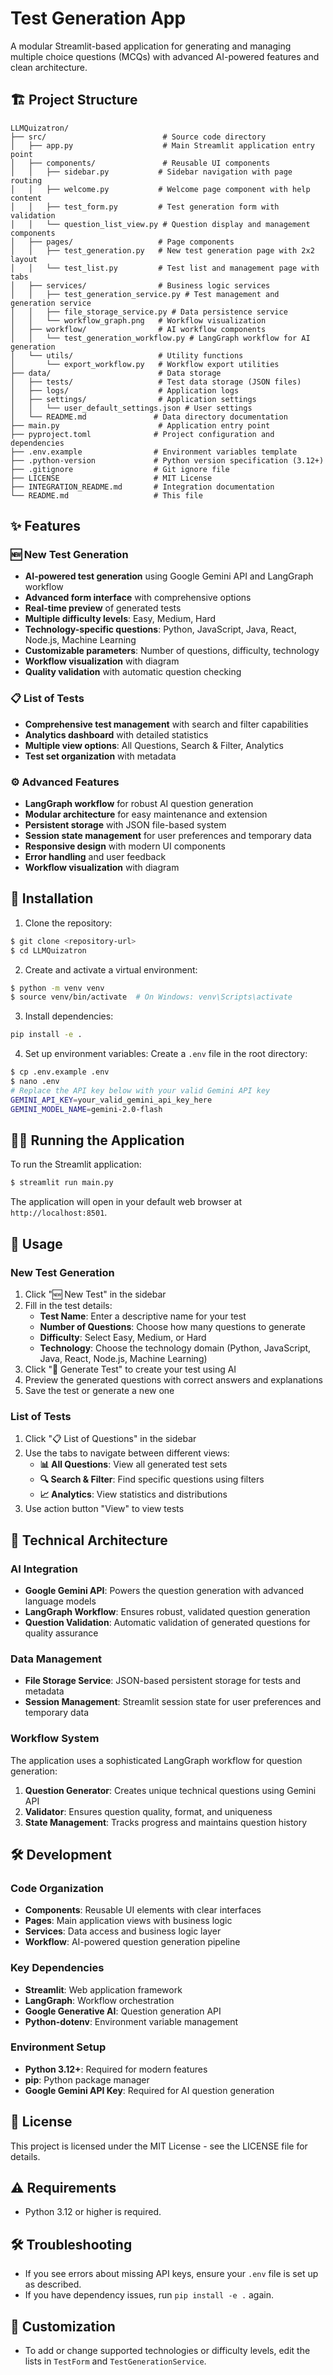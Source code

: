# Test Generation App

A modular Streamlit-based application for generating and managing multiple choice questions (MCQs) with advanced AI-powered features and clean architecture.

## 🏗️ Project Structure

```
LLMQuizatron/
├── src/                          # Source code directory
│   ├── app.py                    # Main Streamlit application entry point
│   ├── components/               # Reusable UI components
│   │   ├── sidebar.py           # Sidebar navigation with page routing
│   │   ├── welcome.py           # Welcome page component with help content
│   │   ├── test_form.py         # Test generation form with validation
│   │   └── question_list_view.py # Question display and management components
│   ├── pages/                   # Page components
│   │   ├── test_generation.py   # New test generation page with 2x2 layout
│   │   └── test_list.py         # Test list and management page with tabs
│   ├── services/                # Business logic services
│   │   ├── test_generation_service.py # Test management and generation service
│   │   ├── file_storage_service.py # Data persistence service
│   │   └── workflow_graph.png   # Workflow visualization
│   ├── workflow/                # AI workflow components
│   │   └── test_generation_workflow.py # LangGraph workflow for AI generation
│   └── utils/                   # Utility functions
│       └── export_workflow.py   # Workflow export utilities
├── data/                        # Data storage
│   ├── tests/                   # Test data storage (JSON files)
│   ├── logs/                    # Application logs
│   ├── settings/                # Application settings
│   │   └── user_default_settings.json # User settings
│   └── README.md               # Data directory documentation
├── main.py                      # Application entry point
├── pyproject.toml              # Project configuration and dependencies
├── .env.example                # Environment variables template
├── .python-version             # Python version specification (3.12+)
├── .gitignore                  # Git ignore file
├── LICENSE                     # MIT License
├── INTEGRATION_README.md       # Integration documentation
└── README.md                   # This file
```

## ✨ Features

### 🆕 New Test Generation
- **AI-powered test generation** using Google Gemini API and LangGraph workflow
- **Advanced form interface** with comprehensive options
- **Real-time preview** of generated tests
- **Multiple difficulty levels**: Easy, Medium, Hard
- **Technology-specific questions**: Python, JavaScript, Java, React, Node.js, Machine Learning
- **Customizable parameters**: Number of questions, difficulty, technology
- **Workflow visualization** with diagram
- **Quality validation** with automatic question checking

### 📋 List of Tests
- **Comprehensive test management** with search and filter capabilities
- **Analytics dashboard** with detailed statistics
- **Multiple view options**: All Questions, Search & Filter, Analytics
- **Test set organization** with metadata

### ⚙️ Advanced Features
- **LangGraph workflow** for robust AI question generation
- **Modular architecture** for easy maintenance and extension
- **Persistent storage** with JSON file-based system
- **Session state management** for user preferences and temporary data
- **Responsive design** with modern UI components
- **Error handling** and user feedback
- **Workflow visualization** with diagram

## 🚀 Installation

1. Clone the repository:
```bash
$ git clone <repository-url>
$ cd LLMQuizatron
```

2. Create and activate a virtual environment:
```bash
$ python -m venv venv
$ source venv/bin/activate  # On Windows: venv\Scripts\activate
```

3. Install dependencies:
```bash
pip install -e .
```

4. Set up environment variables:
Create a `.env` file in the root directory:
```bash
$ cp .env.example .env
$ nano .env
# Replace the API key below with your valid Gemini API key
GEMINI_API_KEY=your_valid_gemini_api_key_here
GEMINI_MODEL_NAME=gemini-2.0-flash
```

## 🏃‍♂️ Running the Application

To run the Streamlit application:

```bash
$ streamlit run main.py
```

The application will open in your default web browser at `http://localhost:8501`.

## 📖 Usage

### New Test Generation
1. Click "🆕 New Test" in the sidebar
2. Fill in the test details:
   - **Test Name**: Enter a descriptive name for your test
   - **Number of Questions**: Choose how many questions to generate
   - **Difficulty**: Select Easy, Medium, or Hard
   - **Technology**: Choose the technology domain (Python, JavaScript, Java, React, Node.js, Machine Learning)
3. Click "🚀 Generate Test" to create your test using AI
4. Preview the generated questions with correct answers and explanations
5. Save the test or generate a new one

### List of Tests
1. Click "📋 List of Questions" in the sidebar
2. Use the tabs to navigate between different views:
   - **📊 All Questions**: View all generated test sets
   - **🔍 Search & Filter**: Find specific questions using filters
   - **📈 Analytics**: View statistics and distributions
3. Use action button "View" to view tests

## 🔧 Technical Architecture

### AI Integration
- **Google Gemini API**: Powers the question generation with advanced language models
- **LangGraph Workflow**: Ensures robust, validated question generation
- **Question Validation**: Automatic validation of generated questions for quality assurance

### Data Management
- **File Storage Service**: JSON-based persistent storage for tests and metadata
- **Session Management**: Streamlit session state for user preferences and temporary data

### Workflow System
The application uses a sophisticated LangGraph workflow for question generation:

1. **Question Generator**: Creates unique technical questions using Gemini API
2. **Validator**: Ensures question quality, format, and uniqueness
3. **State Management**: Tracks progress and maintains question history

## 🛠️ Development

### Code Organization
- **Components**: Reusable UI elements with clear interfaces
- **Pages**: Main application views with business logic
- **Services**: Data access and business logic layer
- **Workflow**: AI-powered question generation pipeline

### Key Dependencies
- **Streamlit**: Web application framework
- **LangGraph**: Workflow orchestration
- **Google Generative AI**: Question generation API
- **Python-dotenv**: Environment variable management

### Environment Setup
- **Python 3.12+**: Required for modern features
- **pip**: Python package manager
- **Google Gemini API Key**: Required for AI question generation

## 📄 License

This project is licensed under the MIT License - see the LICENSE file for details.

## ⚠️ Requirements

- Python 3.12 or higher is required.

## 🛠️ Troubleshooting

- If you see errors about missing API keys, ensure your `.env` file is set up as described.
- If you have dependency issues, run `pip install -e .` again.

## 📝 Customization

- To add or change supported technologies or difficulty levels, edit the lists in `TestForm` and `TestGenerationService`.



